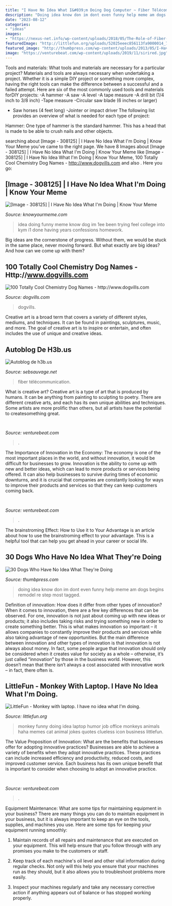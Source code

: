 ```yaml
---
title: "I Have No Idea What I&#039;m Doing Dog Computer ~ Fiber Télécommunication"
description: "Doing idea know don im dont even funny help meme am dogs begins remodel re step most tagged"
date: "2023-08-12"
categories:
- "ideas"
images:
- "https://nexus-net.info/wp-content/uploads/2018/05/The-Role-of-Fiber-Optic-Cables-in-Computer-Networking.jpg"
featuredImage: "http://littlefun.org/uploads/52025eeec856113fa9000014_736.jpg"
featured_image: "http://thumbpress.com/wp-content/uploads/2013/05/I-Have-No-Idea-What-Im-Doing-14.jpg"
image: "https://venturebeat.com/wp-content/uploads/2019/11/sirired.jpg"
---
```



Tools and materials: What tools and materials are necessary for a particular project?
Materials and tools are always necessary when undertaking a project. Whether it is a simple DIY project or something more complex, having the right tools can make the difference between a successful and a failed attempt. Here are six of the most commonly used tools and materials forDIY projects:
-A hammer
-A saw
-A level
-A tape measure
-A drill bit (1/4 inch to 3/8 inch) 
-Tape measure 
-Circular saw blade (6 inches or larger) 
- Saw horses (4 feet long)  -Jointer or impact driver 
The following list provides an overview of what is needed for each type of project: 

Hammer: One type of hammer is the standard hammer. This has a head that is made to be able to crush nails and other objects.

	

		
searching about [Image - 308125] | I Have No Idea What I&#039;m Doing | Know Your Meme you've came to the right page. We have 8 Images about [Image - 308125] | I Have No Idea What I&#039;m Doing | Know Your Meme like [Image - 308125] | I Have No Idea What I&#039;m Doing | Know Your Meme, 100 Totally Cool Chemistry Dog Names - http://www.dogvills.com and also . Here you go:
		
    
## [Image - 308125] | I Have No Idea What I&#039;m Doing | Know Your Meme

<img loading=lazy src="http://i1.kym-cdn.com/photos/images/facebook/000/308/125/1ee.jpg" onerror="this.onerror=null;this.src='https://tse4.mm.bing.net/th?id=OIP.y7kIwpw7ZpRGPzstA4x-5AHaFV&amp;pid=15.1';" alt="[Image - 308125] | I Have No Idea What I&#039;m Doing | Know Your Meme">

_Source: knowyourmeme.com_

>idea doing funny meme know dog im 1ee been trying feel college into kym i1 done having years confessions homework. 

	

Big ideas are the cornerstone of progress. Without them, we would be stuck in the same place, never moving forward. But what exactly are big ideas? And how can we come up with them?

    
## 100 Totally Cool Chemistry Dog Names - Http://www.dogvills.com

<img loading=lazy src="https://www.dogvills.com/wp-content/uploads/2020/10/chemistry-dog-names-b-850x445.jpg" onerror="this.onerror=null;this.src='https://tse2.mm.bing.net/th?id=OIP.iQpMJJNgghvjM3WAlL83sAHaD4&amp;pid=15.1';" alt="100 Totally Cool Chemistry Dog Names - http://www.dogvills.com">

_Source: dogvills.com_

>dogvills. 

	

Creative art is a broad term that covers a variety of different styles, mediums, and techniques. It can be found in paintings, sculptures, music, and more. The goal of creative art is to inspire or entertain, and often includes the use of unique and creative ideas.

    
## Autoblog De H3b.us

<img loading=lazy src="https://nexus-net.info/wp-content/uploads/2018/05/The-Role-of-Fiber-Optic-Cables-in-Computer-Networking.jpg" onerror="this.onerror=null;this.src='https://tse4.mm.bing.net/th?id=OIP.Zn2VpbC-fHqUWnukNYlzxwHaE8&amp;pid=15.1';" alt="Autoblog de h3b.us">

_Source: sebsauvage.net_

>fiber télécommunication. 

	

What is creative art?
Creative art is a type of art that is produced by humans. It can be anything from painting to sculpting to poetry. There are different creative arts, and each has its own unique abilities and techniques. Some artists are more prolific than others, but all artists have the potential to createsomething great.

    
## 

<img loading=lazy src="https://venturebeat.com/wp-content/uploads/2020/04/superplus-Hills_of_Steel_2_GamePlay.jpg?w=800" onerror="this.onerror=null;this.src='https://tse1.mm.bing.net/th?id=OIP.CIn9d4yIJMVcFRsH4AdGBgHaDt&amp;pid=15.1';" alt="">

_Source: venturebeat.com_

>. 

	

The Importance of Innovation in the Economy:
The economy is one of the most important places in the world, and without innovation, it would be difficult for businesses to grow. Innovation is the ability to come up with new and better ideas, which can lead to more products or services being offered. It can also help businesses to survive during times of economic downturns, and it is crucial that companies are constantly looking for ways to improve their products and services so that they can keep customers coming back.

    
## 

<img loading=lazy src="https://venturebeat.com/wp-content/uploads/2019/11/sirired.jpg" onerror="this.onerror=null;this.src='https://tse3.mm.bing.net/th?id=OIP.JLRusF0NhdqAVoxmYe6LnQHaDt&amp;pid=15.1';" alt="">

_Source: venturebeat.com_

>. 

	

The brainstroming Effect: How to Use it to Your Advantage is an article about how to use the brainstroming effect to your advantage. This is a helpful tool that can help you get ahead in your career or social life.

    
## 30 Dogs Who Have No Idea What They&#039;re Doing

<img loading=lazy src="http://thumbpress.com/wp-content/uploads/2013/05/I-Have-No-Idea-What-Im-Doing-14.jpg" onerror="this.onerror=null;this.src='https://tse2.mm.bing.net/th?id=OIP.Yf8liVhJ9OvpNIfOUOPv9wHaFj&amp;pid=15.1';" alt="30 Dogs Who Have No Idea What They&#039;re Doing">

_Source: thumbpress.com_

>doing idea know don im dont even funny help meme am dogs begins remodel re step most tagged. 

	

Definition of innovation: How does it differ from other types of innovation?
When it comes to innovation, there are a few key differences that can be observed. For one, innovation is not just about coming up with new ideas or products; it also includes taking risks and trying something new in order to create something better. This is what makes innovation so important – it allows companies to constantly improve their products and services while also taking advantage of new opportunities.
But the main difference between innovation and other types of innovation is that innovation is not always about money. In fact, some people argue that innovation should only be considered when it creates value for society as a whole – otherwise, it’s just called “innovation” by those in the business world. However, this doesn’t mean that there isn’t always a cost associated with innovative work – in fact, there often is.

    
## LittleFun - Monkey With Laptop. I Have No Idea What I&#039;m Doing.

<img loading=lazy src="http://littlefun.org/uploads/52025eeec856113fa9000014_736.jpg" onerror="this.onerror=null;this.src='https://tse3.mm.bing.net/th?id=OIP.wXjRgLoSbROCg9kfWHxNgwHaHe&amp;pid=15.1';" alt="LittleFun - Monkey with laptop. I have no idea what I&#039;m doing.">

_Source: littlefun.org_

>monkey funny doing idea laptop humor job office monkeys animals haha memes cat animal jokes quotes clueless icon business littlefun. 

	

The Value Proposition of Innovation: What are the benefits that businesses offer for adopting innovative practices?
Businesses are able to achieve a variety of benefits when they adopt innovative practices. These practices can include increased efficiency and productivity, reduced costs, and improved customer service. Each business has its own unique benefit that is important to consider when choosing to adopt an innovative practice.

    
## 

<img loading=lazy src="https://venturebeat.com/wp-content/uploads/2018/08/IMG_06001.jpg?w=300" onerror="this.onerror=null;this.src='https://tse1.mm.bing.net/th?id=OIP.VSVTFpbFutJ__8I611_MdgAAAA&amp;pid=15.1';" alt="">

_Source: venturebeat.com_

>. 

	

Equipment Maintenance: What are some tips for maintaining equipment in your business?
There are many things you can do to maintain equipment in your business, but it is always important to keep an eye on the tools, supplies, and machines you use. Here are some tips for keeping your equipment running smoothly:
1. Maintain records of all repairs and maintenance that are executed on your equipment. This will help ensure that you follow through with any promises you make to the customers or staff.

2. Keep track of each machine's oil level and other vital information during regular checks. Not only will this help you ensure that your machines run as they should, but it also allows you to troubleshoot problems more easily.

3. Inspect your machines regularly and take any necessary corrective action if anything appears out of balance or has stopped working properly.

